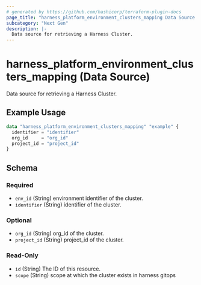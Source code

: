 ```yaml
---
# generated by https://github.com/hashicorp/terraform-plugin-docs
page_title: "harness_platform_environment_clusters_mapping Data Source - terraform-provider-harness"
subcategory: "Next Gen"
description: |-
  Data source for retrieving a Harness Cluster.
---
```


# harness_platform_environment_clusters_mapping (Data Source)

Data source for retrieving a Harness Cluster.

## Example Usage

```terraform
data "harness_platform_environment_clusters_mapping" "example" {
  identifier = "identifier"
  org_id     = "org_id"
  project_id = "project_id"
}
```

<!-- schema generated by tfplugindocs -->
## Schema

### Required

- `env_id` (String) environment identifier of the cluster.
- `identifier` (String) identifier of the cluster.

### Optional

- `org_id` (String) org_id of the cluster.
- `project_id` (String) project_id of the cluster.

### Read-Only

- `id` (String) The ID of this resource.
- `scope` (String) scope at which the cluster exists in harness gitops


